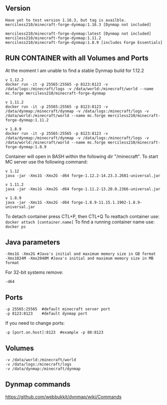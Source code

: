 ## Version
```
Have yet to test version 1.16.3, but tag is availble.
merciless210/minecraft-forge-dynmap:1.16.3 [Dynmap not included]

merciless210/minecraft-forge-dynmap:latest [Dynmap not included]
merciless210/minecraft-forge-dynmap:1.11.2 
merciless210/minecraft-forge-dynmap:1.8.9 [includes Forge Essentials]
```

## RUN CONTAINER with all Volumes and Ports 
At the moment I am unable to find a stable Dynmap build for 1.12.2
```
v 1.12.2
docker run -it -p 25565:25565 -p 8123:8123 -v /data/logs:/minecraft/logs -v /data/world:/minecraft/world --name mc.forge merciless210/minecraft-forge-dynmap
```

```
v 1.11.2
docker run -it -p 25565:25565 -p 8123:8123 -v /data/dynmap:/minecraft/dynmap -v /data/logs:/minecraft/logs -v /data/world:/minecraft/world --name mc.forge merciless210/minecraft-forge-dynmap:1.11.2
```

```
v 1.8.9
docker run -it -p 25565:25565 -p 8123:8123 -v /data/dynmap:/minecraft/dynmap -v /data/logs:/minecraft/logs -v /data/world:/minecraft/world --name mc.forge merciless210/minecraft-forge-dynmap:1.8.9
```

Container will open in BASH within the following dir "/minecraft". To start MC server use the following command:
```
v 1.12
java -jar -Xms1G -Xmx2G -d64 forge-1.12.2-14.23.3.2681-universal.jar
```

```
v 1.11.2
java -jar -Xms1G -Xmx2G -d64 forge-1.11.2-13.20.0.2366-universal.jar
```

```
v 1.8.9
java -jar -Xms1G -Xmx2G -d64 forge-1.8.9-11.15.1.1902-1.8.9-universal.jar
```
To detach container press CTL+P, then CTL+Q
To reattach container use: ```docker attach [container.name]``` 
To find a running container name use: ```docker ps```

## Java parameters
```
-Xms1G -Xmx2G #Java's initial and maximum memory size in GB format
-Xms1024M -Xmx2048M #Java's initial and maximum memory size in MB format
```
For 32-bit systems remove:
```
-d64
```

## Ports
```
-p 25565:25565  #default minecraft server port
-p 8123:8123    #default dynmap port
```
If you need to change ports:
```
-p [port.on.host]:8123  #example -p 80:8123 
```

## Volumes
```
-v /data/world:/minecraft/world
-v /data/logs:/minecraft/logs
-v /data/dynmap:/minecraft/dynmap
```

## Dynmap commands
https://github.com/webbukkit/dynmap/wiki/Commands
